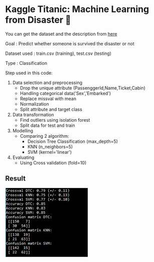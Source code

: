 # Kaggle Titanic: Machine Learning from Disaster :ship:
You can get the dataset and the description from [here](https://www.kaggle.com/c/titanic/data)

Goal : Predict whether someone is survived the disaster or not

Dataset used : train.csv (training), test.csv (testing)

Type : Classification

Step used in this code:
1. Data selection and preprocessing
    - Drop the unique attribute (PassenggerId,Name,Ticket,Cabin)
    - Handling categorical data('Sex','Embarked')
    - Replace missval with mean
    - Normalization
    - Split attribute and target class
2. Data transformation
    - Find outliers using isolation forest
    - Split data for test and train
3. Modelling
    - Comparing 2 algorithm:
      - Decision Tree Classification (max_depth=5)
      - KNN (n_neighbors=5)
      - SVM (kernel='linear')
4. Evaluating
    - Using Cross validation (fold=10)

## Result
![image of result](https://github.com/rezkyal/MachineLearning/blob/master/image/titanic.jpg)